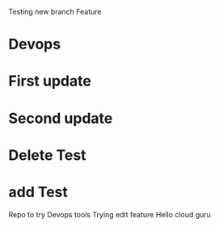 Testing new branch Feature

# Devops
# First update
# Second update
# Delete Test
# add Test
Repo to try Devops tools
Trying edit feature
Hello cloud guru

